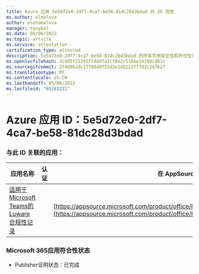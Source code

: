 ```yaml
---
title: Azure 应用 5e5d72e0-2df7-4ca7-be58-81dc28d3bdad 的 ID 信息
ms.author: elmalova
author: elenamalova
manager: tonybal
ms.date: 05/06/2022
ms.topic: article
ms.service: attestation
certification_type: attested
description: 5e5d72e0-2df7-4ca7-be58-81dc28d3bdad 的所有可用安全性和符合性信息。
ms.openlocfilehash: 3c9d5f21242ffdddfa3cf8e2c516be19199cd01c
ms.sourcegitcommit: 2f4d962dc1778849751d2e1db212ff702c247627
ms.translationtype: MT
ms.contentlocale: zh-CN
ms.lasthandoff: 05/06/2022
ms.locfileid: "65263231"
---
```

# <a name="azure-app-id-5e5d72e0-2df7-4ca7-be58-81dc28d3bdad"></a>Azure 应用 ID：5e5d72e0-2df7-4ca7-be58-81dc28d3bdad


### <a name="apps-associated-with-this-id"></a>与此 ID 关联的应用：
| **应用名称** | **认证** | **在 AppSource 中查看** |
|--------------|---------------|-----------------------|
| [适用于Microsoft Teams的 Luware 合规性记录](../forward/luwareagzurich.recording_azure_marketplace.md) |  | [https://appsource.microsoft.com/product/office/luwareagzurich.recording_azure_marketplace](https://appsource.microsoft.com/product/office/luwareagzurich.recording_azure_marketplace) |

### <a name="microsoft-365-app-compliance-status"></a>Microsoft 365应用符合性状态
- Publisher证明状态：已完成
